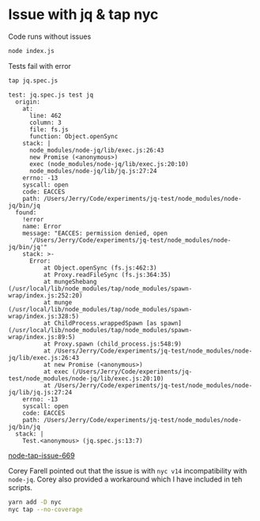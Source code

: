 # Issue with jq & tap nyc

Code runs without issues

```bash
node index.js
```

Tests fail with error

```bash
tap jq.spec.js
```

```error
test: jq.spec.js test jq
  origin:
    at:
      line: 462
      column: 3
      file: fs.js
      function: Object.openSync
    stack: |
      node_modules/node-jq/lib/exec.js:26:43
      new Promise (<anonymous>)
      exec (node_modules/node-jq/lib/exec.js:20:10)
      node_modules/node-jq/lib/jq.js:27:24
    errno: -13
    syscall: open
    code: EACCES
    path: /Users/Jerry/Code/experiments/jq-test/node_modules/node-jq/bin/jq
  found:
    !error
    name: Error
    message: "EACCES: permission denied, open
      '/Users/Jerry/Code/experiments/jq-test/node_modules/node-jq/bin/jq'"
    stack: >-
      Error:
          at Object.openSync (fs.js:462:3)
          at Proxy.readFileSync (fs.js:364:35)
          at mungeShebang (/usr/local/lib/node_modules/tap/node_modules/spawn-wrap/index.js:252:20)
          at munge (/usr/local/lib/node_modules/tap/node_modules/spawn-wrap/index.js:328:5)
          at ChildProcess.wrappedSpawn [as spawn] (/usr/local/lib/node_modules/tap/node_modules/spawn-wrap/index.js:89:5)
          at Proxy.spawn (child_process.js:548:9)
          at /Users/Jerry/Code/experiments/jq-test/node_modules/node-jq/lib/exec.js:26:43
          at new Promise (<anonymous>)
          at exec (/Users/Jerry/Code/experiments/jq-test/node_modules/node-jq/lib/exec.js:20:10)
          at /Users/Jerry/Code/experiments/jq-test/node_modules/node-jq/lib/jq.js:27:24
    errno: -13
    syscall: open
    code: EACCES
    path: /Users/Jerry/Code/experiments/jq-test/node_modules/node-jq/bin/jq
  stack: |
    Test.<anonymous> (jq.spec.js:13:7)
```

[node-tap-issue-669](https://github.com/tapjs/node-tap/issues/669)

Corey Farell pointed out that the issue is with `nyc v14` incompatibility with `node-jq`. Corey also provided a workaround which I have included in teh scripts.

```bash
yarn add -D nyc
nyc tap --no-coverage
```
